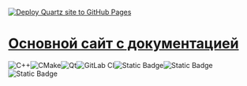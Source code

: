 [![Deploy Quartz site to GitHub Pages](https://github.com/whs31/guidelines/actions/workflows/deploy.yml/badge.svg)](https://github.com/whs31/guidelines/actions/workflows/deploy.yml)

# [Основной сайт с документацией](https://whs31.github.io/guidelines)

![C++](https://img.shields.io/badge/c++-%2300599C.svg?style=for-the-badge&logo=c%2B%2B&lgoColor=white)![CMake](https://img.shields.io/badge/CMake-%23008FBA.svg?style=for-the-badge&logo=cmake&logoColor=white)![Qt](https://img.shields.io/badge/Qt-%23217346.svg?style=for-the-badge&logo=Qt&logoColor=white)![GitLab CI](https://img.shields.io/badge/gitlab%20ci-%23181717.svg?style=for-the-badge&logo=gitlab&logoColor=white)![Static Badge](https://img.shields.io/badge/Protobuf-white?style=for-the-badge&logo=google&logoColor=black)![Static Badge](https://img.shields.io/badge/gRPC-white?style=for-the-badge&logo=google&logoColor=black)![Static Badge](https://img.shields.io/badge/Conan-green?style=for-the-badge&logo=conan&logoColor=white)